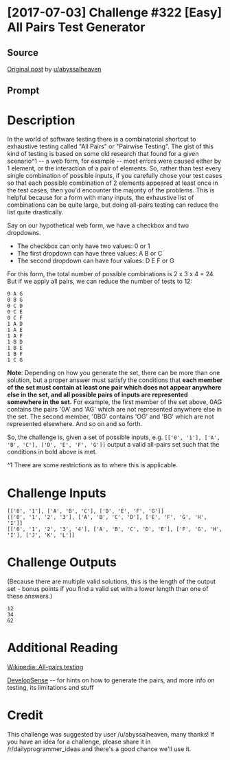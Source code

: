 # [2017-07-03] Challenge #322 [Easy] All Pairs Test Generator

## Source

[Original post](https://old.reddit.com/r/dailyprogrammer/comments/6l3hd8/20170703_challenge_322_easy_all_pairs_test/) by [u/abyssalheaven](https://old.reddit.com/u/abyssalheaven)

## Prompt

# Description

In the world of software testing there is a combinatorial shortcut to exhaustive testing called "All Pairs" or "Pairwise Testing". The gist of this kind of testing is based on some old research that found for a given scenario^1 -- a web form, for example -- most errors were caused either by 1 element, or the interaction of a pair of elements. So, rather than test every single combination of possible inputs, if you carefully chose your test cases so that each possible combination of 2 elements appeared at least once in the test cases, then you'd encounter the majority of the problems. This is helpful because for a form with many inputs, the exhaustive list of combinations can be quite large, but doing all-pairs testing can reduce the list quite drastically.


Say on our hypothetical web form, we have a checkbox and two dropdowns.

* The checkbox can only have two values: 0 or 1
* The first dropdown can have three values: A B or C
* The second dropdown can have four values: D E F or G

For this form, the total number of possible combinations is 2 x 3 x 4 = 24. But if we apply all pairs, we can reduce the number of tests to 12:

    0 A G
    0 B G
    0 C D
    0 C E
    0 C F
    1 A D
    1 A E
    1 A F
    1 B D
    1 B E
    1 B F
    1 C G

**Note**: Depending on how you generate the set, there can be more than one solution, but a proper answer must satisfy the conditions that **each member of the set must contain at least one pair which does not appear anywhere else in the set, and all possible pairs of inputs are represented somewhere in the set.** For example, the first member of the set above, 0AG contains the pairs '0A' and 'AG' which are not represented anywhere else in the set. The second member, '0BG' contains 'OG' and 'BG' which are not represented elsewhere. And so on and so forth.

So, the challenge is, given a set of possible inputs, e.g. `[['0', '1'], ['A', 'B', 'C'], ['D', 'E', 'F', 'G']]` output a valid all-pairs set such that the conditions in bold above is met.

^1 There are some restrictions as to where this is applicable.

# Challenge Inputs

    [['0', '1'], ['A', 'B', 'C'], ['D', 'E', 'F', 'G']]
    [['0', '1', '2', '3'], ['A', 'B', 'C', 'D'], ['E', 'F', 'G', 'H', 'I']]
    [['0', '1', '2', '3', '4'], ['A', 'B', 'C', 'D', 'E'], ['F', 'G', 'H', 'I'], ['J', 'K', 'L']]

# Challenge Outputs

(Because there are multiple valid solutions, this is the length of the output set - bonus points if you find a valid set with a lower length than one of these answers.)

    12
    34
    62

# Additional Reading

[Wikipedia: All-pairs testing](https://en.wikipedia.org/wiki/All-pairs_testing)

[DevelopSense](http://www.developsense.com/pairwiseTesting.html) -- for hints on how to generate the pairs, and more info on testing, its limitations and stuff

# Credit

This challenge was suggested by user /u/abyssalheaven, many thanks! If you have an idea for a challenge, please share it in /r/dailyprogrammer_ideas and there's a good chance we'll use it.
